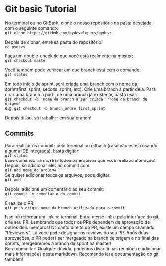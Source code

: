 # Git basic Tutorial

No terminal ou no GitBash, clone o nosso repositório na pasta desejada com o seguinte comando:  
  `git clone https://github.com/pydevelopers/pydevs`

Depois de clonar, entre na pasta do repositório:  
  `cd pydevs`

Faça um double-check de que você está realmente na master:    
  `git checkout master`  

Você também pode verificar em que branch está com o comando:    
  `git status`

Em todo inicio de sprint, será criada uma branch com o nome da sprint(first_sprint, second_sprint, etc).
Crie uma branch a partir dela. Para criar uma branch a partir de uma branch já existente, basta usar:  
  `git checkout -b 'nome da branch a ser criada' 'nome da branch de origem'`  
  e.g. `git checkout -b branch_andre first_sprint`

Depois disso, só trabalhar em sua branch!

## Commits

Para realizar os commits pelo terminal ou gitbash (caso não esteja usando alguma IDE integrada), basta digitar:   
  `git status`  
  Esse comando irá mostrar todos os arquivos que você realizou alteração! Depois, só adicionar eles ao commit com:  
  `git add nome_do_arquivo`  
  Se quiser adicionar todos os arquivos, pode digitar:  
  `git add .`  

Depois, adicione um comentário ao seu commit:  
  `git commit -m comentario_do_commit`  

E realize o PR:  
  `git push origin nome_da_branch_utilizada_para_o_commit`  

Isso irá retornar um link no terminal. Entre nesse link e pela interface do git, crie seu PR! Lembrando que todos os PRs dependem de aprovação de outros dois membros! No canto direito do PR, existe um campo chamado "Reviewers". Lá você pode designar os reviews do seu PR. Após duas aprovações, o PR poderá ser mergeado na branch de origem e no final das sprints, mergearemos a branch da sprint na master!  
Bora commitar! Qualquer dúvida, podemos discutir nas reuniões e adicionar mais informações neste markdown. Recomendo ler a documentação do git também!
